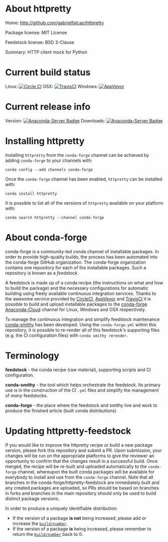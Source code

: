About httpretty
===============

Home: http://github.com/gabrielfalcao/httpretty

Package license: MIT License

Feedstock license: BSD 3-Clause

Summary: HTTP client mock for Python



Current build status
====================

Linux: [![Circle CI](https://circleci.com/gh/conda-forge/httpretty-feedstock.svg?style=shield)](https://circleci.com/gh/conda-forge/httpretty-feedstock)
OSX: [![TravisCI](https://travis-ci.org/conda-forge/httpretty-feedstock.svg?branch=master)](https://travis-ci.org/conda-forge/httpretty-feedstock)
Windows: [![AppVeyor](https://ci.appveyor.com/api/projects/status/github/conda-forge/httpretty-feedstock?svg=True)](https://ci.appveyor.com/project/conda-forge/httpretty-feedstock/branch/master)

Current release info
====================
Version: [![Anaconda-Server Badge](https://anaconda.org/conda-forge/httpretty/badges/version.svg)](https://anaconda.org/conda-forge/httpretty)
Downloads: [![Anaconda-Server Badge](https://anaconda.org/conda-forge/httpretty/badges/downloads.svg)](https://anaconda.org/conda-forge/httpretty)

Installing httpretty
====================

Installing `httpretty` from the `conda-forge` channel can be achieved by adding `conda-forge` to your channels with:

```
conda config --add channels conda-forge
```

Once the `conda-forge` channel has been enabled, `httpretty` can be installed with:

```
conda install httpretty
```

It is possible to list all of the versions of `httpretty` available on your platform with:

```
conda search httpretty --channel conda-forge
```


About conda-forge
=================

conda-forge is a community-led conda channel of installable packages.
In order to provide high-quality builds, the process has been automated into the
conda-forge GitHub organization. The conda-forge organization contains one repository
for each of the installable packages. Such a repository is known as a *feedstock*.

A feedstock is made up of a conda recipe (the instructions on what and how to build
the package) and the necessary configurations for automatic building using freely
available continuous integration services. Thanks to the awesome service provided by
[CircleCI](https://circleci.com/), [AppVeyor](http://www.appveyor.com/)
and [TravisCI](https://travis-ci.org/) it is possible to build and upload installable
packages to the [conda-forge](https://anaconda.org/conda-forge)
[Anaconda-Cloud](http://docs.anaconda.org/) channel for Linux, Windows and OSX respectively.

To manage the continuous integration and simplify feedstock maintenance
[conda-smithy](http://github.com/conda-forge/conda-smithy) has been developed.
Using the ``conda-forge.yml`` within this repository, it is possible to re-render all of
this feedstock's supporting files (e.g. the CI configuration files) with ``conda smithy rerender``.


Terminology
===========

**feedstock** - the conda recipe (raw material), supporting scripts and CI configuration.

**conda-smithy** - the tool which helps orchestrate the feedstock.
                   Its primary use is in the construction of the CI ``.yml`` files
                   and simplify the management of *many* feedstocks.

**conda-forge** - the place where the feedstock and smithy live and work to
                  produce the finished article (built conda distributions)


Updating httpretty-feedstock
============================

If you would like to improve the httpretty recipe or build a new
package version, please fork this repository and submit a PR. Upon submission,
your changes will be run on the appropriate platforms to give the reviewer an
opportunity to confirm that the changes result in a successful build. Once
merged, the recipe will be re-built and uploaded automatically to the
`conda-forge` channel, whereupon the built conda packages will be available for
everybody to install and use from the `conda-forge` channel.
Note that all branches in the conda-forge/httpretty-feedstock are
immediately built and any created packages are uploaded, so PRs should be based
on branches in forks and branches in the main repository should only be used to
build distinct package versions.

In order to produce a uniquely identifiable distribution:
 * If the version of a package **is not** being increased, please add or increase
   the [``build/number``](http://conda.pydata.org/docs/building/meta-yaml.html#build-number-and-string).
 * If the version of a package **is** being increased, please remember to return
   the [``build/number``](http://conda.pydata.org/docs/building/meta-yaml.html#build-number-and-string)
   back to 0.
